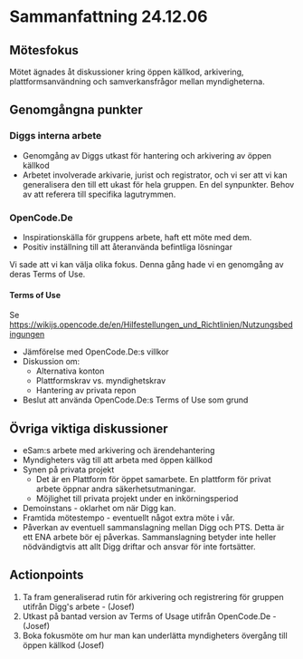 # Sammanfattning 24.12.06

## Mötesfokus

Mötet ägnades åt diskussioner kring öppen källkod, arkivering, plattformsanvändning och samverkansfrågor mellan myndigheterna.

## Genomgångna punkter

### Diggs interna arbete

- Genomgång av Diggs utkast för hantering och arkivering av öppen källkod
- Arbetet involverade arkivarie, jurist och registrator, och vi ser att vi kan generalisera den till ett ukast för hela gruppen. En del synpunkter. Behov av att referera till specifika lagutrymmen.

### OpenCode.De 

- Inspirationskälla för gruppens arbete, haft ett möte med dem.
- Positiv inställning till att återanvända befintliga lösningar

Vi sade att vi kan välja olika fokus. Denna gång hade vi en genomgång av deras Terms of Use.

#### Terms of Use

  Se https://wikijs.opencode.de/en/Hilfestellungen_und_Richtlinien/Nutzungsbedingungen

- Jämförelse med OpenCode.De:s villkor
- Diskussion om:
  - Alternativa konton
  - Plattformskrav vs. myndighetskrav
  - Hantering av privata repon
- Beslut att använda OpenCode.De:s Terms of Use som grund

## Övriga viktiga diskussioner

- eSam:s arbete med arkivering och ärendehantering
- Myndigheters väg till att arbeta med öppen källkod
- Synen på privata projekt
  - Det är en Plattform för öppet samarbete. En plattform för privat arbete öppnar andra säkerhetsutmaningar.
  - Möjlighet till privata projekt under en inkörningsperiod
- Demoinstans - oklarhet om när Digg kan.
- Framtida mötestempo - eventuellt något extra möte i vår.
- Påverkan av eventuell sammanslagning mellan Digg och PTS. Detta är ett ENA arbete bör ej påverkas.      Sammanslagning betyder inte heller nödvändigtvis att allt Digg driftar och ansvar för inte fortsätter.

## Actionpoints

1. Ta fram generaliserad rutin för arkivering och registrering för gruppen utifrån Digg's arbete - (Josef)
2. Utkast på bantad version av Terms of Usage utifrån OpenCode.De - (Josef)
3. Boka fokusmöte om hur man kan underlätta myndigheters övergång till öppen källkod (Josef)

